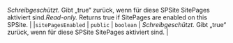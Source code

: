 <span data-ttu-id="99558-p111">_Schreibgeschützt._ Gibt „true“ zurück, wenn für diese SPSite SitePages aktiviert sind.</span><span class="sxs-lookup"><span data-stu-id="99558-p111">_Read-only._ Returns true if SitePages are enabled on this SPSite.</span></span> |
|`sitePagesEnabled`     | `public` | `boolean` | _Schreibgeschützt._ Gibt „true“ zurück, wenn für diese SPSite SitePages aktiviert sind. |







